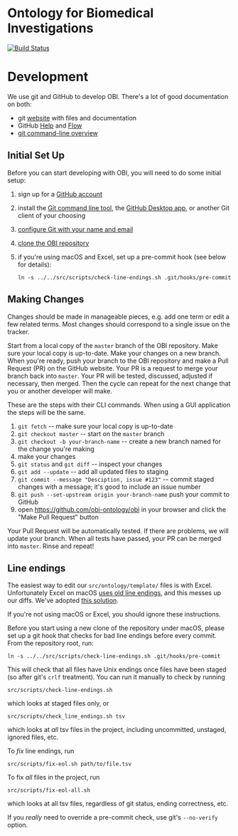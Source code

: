 # Ontology for Biomedical Investigations

[![Build Status](https://travis-ci.org/obi-ontology/obi.svg?branch=master)](https://travis-ci.org/obi-ontology/obi)


# Development

We use git and GitHub to develop OBI. There's a lot of good documentation on both:

- git [website](https://git-scm.com) with files and documentation
- GitHub [Help](https://help.github.com) and [Flow](https://guides.github.com/introduction/flow/)
- [git command-line overview](http://dont-be-afraid-to-commit.readthedocs.io/en/latest/git/commandlinegit.html)


## Initial Set Up

Before you can start developing with OBI, you will need to do some initial setup:

1. sign up for a [GitHub account](https://github.com)
2. install the [Git command line tool](https://help.github.com/articles/set-up-git/), the [GitHub Desktop app](https://help.github.com/articles/set-up-git/), or another Git client of your choosing
3. [configure Git with your name and email](https://help.github.com/articles/setting-your-username-in-git/)
4. [clone the OBI repository](https://help.github.com/articles/cloning-a-repository/)
5. if you're using macOS and Excel, set up a pre-commit hook (see below for details):

       ln -s ../../src/scripts/check-line-endings.sh .git/hooks/pre-commit


## Making Changes

Changes should be made in manageable pieces, e.g. add one term or edit a few related terms. Most changes should correspond to a single issue on the tracker.

Start from a local copy of the `master` branch of the OBI repository. Make sure your local copy is up-to-date. Make your changes on a new branch. When you're ready, push your branch to the OBI repository and make a Pull Request (PR) on the GitHub website. Your PR is a request to merge your branch back into `master`. Your PR will be tested, discussed, adjusted if necessary, then merged. Then the cycle can repeat for the next change that you or another developer will make.

These are the steps with their CLI commands. When using a GUI application the steps will be the same.

1. `git fetch` -- make sure your local copy is up-to-date
2. `git checkout master` -- start on the `master` branch
3. `git checkout -b your-branch-name` -- create a new branch named for the change you're making
4. make your changes
5. `git status` and `git diff` -- inspect your changes
6. `git add --update` -- add all updated files to staging
7. `git commit --message "Desciption, issue #123"` -- commit staged changes with a message; it's good to include an issue number
8. `git push --set-upstream origin your-branch-name` push your commit to GitHub
9. open <https://github.com/obi-ontology/obi> in your browser and click the "Make Pull Request" button

Your Pull Request will be automatically tested. If there are problems, we will update your branch. When all tests have passed, your PR can be merged into `master`. Rinse and repeat!


## Line endings

The easiest way to edit our `src/ontology/template/` files is with Excel. Unfortunately Excel on macOS [uses old line endings](http://developmentality.wordpress.com/2010/12/06/excel-2008-for-macs-csv-bug/), and this messes up our diffs. We've adopted [this solution](https://github.com/dfalster/baad/commit/1620ecbdede6feeab59bc1d0db3ff14824af5643).

If you're not using macOS or Excel, you should ignore these instructions.

Before you start using a new clone of the repository under macOS, please set up a git hook that checks for bad line endings before every commit. From the repository root, run:

    ln -s ../../src/scripts/check-line-endings.sh .git/hooks/pre-commit

This will check that all files have Unix endings once files have been staged (so after git's `crlf` treatment). You can run it manually to check by running

    src/scripts/check-line-endings.sh

which looks at staged files only, or

    src/scripts/check_line_endings.sh tsv

which looks at *all* tsv files in the project, including uncommitted, unstaged, ignored files, etc.

To *fix* line endings, run

    src/scripts/fix-eol.sh path/to/file.tsv

To fix *all* files in the project, run

    src/scripts/fix-eol-all.sh

which looks at all tsv files, regardless of git status, ending correctness, etc.

If you *really* need to override a pre-commit check, use git's `--no-verify` option.
